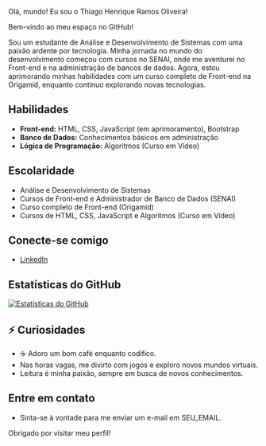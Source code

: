 Olá, mundo! Eu sou o Thiago Henrique Ramos Oliveira!

 Bem-vindo ao meu espaço no GitHub! 

Sou um estudante de Análise e Desenvolvimento de Sistemas com uma paixão ardente por tecnologia. Minha jornada no mundo do desenvolvimento começou com cursos no SENAI, onde me aventurei no Front-end e na administração de bancos de dados. Agora, estou aprimorando minhas habilidades com um curso completo de Front-end na Origamid, enquanto continuo explorando novas tecnologias.

##  Habilidades

* **Front-end:** HTML, CSS, JavaScript (em aprimoramento), Bootstrap
* **Banco de Dados:** Conhecimentos básicos em administração
* **Lógica de Programação:** Algoritmos (Curso em Vídeo)

##  Escolaridade

* Análise e Desenvolvimento de Sistemas
* Cursos de Front-end e Administrador de Banco de Dados (SENAI)
* Curso completo de Front-end (Origamid)
* Cursos de HTML, CSS, JavaScript e Algoritmos (Curso em Vídeo)

##  Conecte-se comigo

* [LinkedIn](https://github.com/throliveira)


##  Estatísticas do GitHub

[![Estatísticas do GitHub](https://github-readme-stats.vercel.app/api?username=SEU_USERNAME&show_icons=true&theme=radical)](https://github.com/anuraghazra/github-readme-stats)

## ⚡ Curiosidades

* ☕ Adoro um bom café enquanto codifico.
* Nas horas vagas, me divirto com jogos e exploro novos mundos virtuais.
* Leitura é minha paixão, sempre em busca de novos conhecimentos.

##  Entre em contato

* Sinta-se à vontade para me enviar um e-mail em SEU_EMAIL.

Obrigado por visitar meu perfil!

<!---
throliveira/throliveira is a ✨ special ✨ repository because its `README.md` (this file) appears on your GitHub profile.
You can click the Preview link to take a look at your changes.
--->
